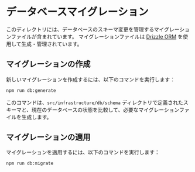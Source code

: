 # データベースマイグレーション

このディレクトリには、データベースのスキーマ変更を管理するマイグレーションファイルが含まれています。
マイグレーションファイルは [Drizzle ORM](https://orm.drizzle.team/) を使用して生成・管理されています。

## マイグレーションの作成

新しいマイグレーションを作成するには、以下のコマンドを実行します：

```bash
npm run db:generate
```

このコマンドは、`src/infrastructure/db/schema` ディレクトリで定義されたスキーマと、現在のデータベースの状態を比較して、必要なマイグレーションファイルを生成します。

## マイグレーションの適用

マイグレーションを適用するには、以下のコマンドを実行します：

```bash
npm run db:migrate
```